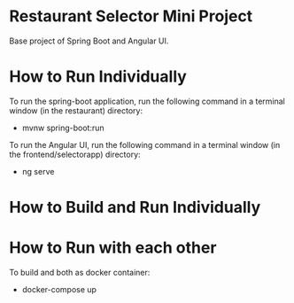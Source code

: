 # Restaurant Selector Mini Project
Base project of Spring Boot and Angular UI.

# How to Run Individually

To run the spring-boot application, run the following command in a terminal window (in the restaurant) directory:

  - mvnw spring-boot:run

To run the Angular UI, run the following command in a terminal window (in the frontend/selectorapp) directory:

  - ng serve

# How to Build and Run Individually

# How to Run with each other

To build and both as docker container:

  - docker-compose up
